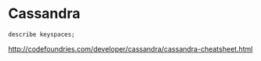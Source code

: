 # Cassandra

```
describe keyspaces;

```
http://codefoundries.com/developer/cassandra/cassandra-cheatsheet.html